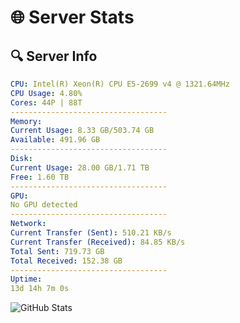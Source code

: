# 🌐 Server Stats
## 🔍 Server Info
```yaml
CPU: Intel(R) Xeon(R) CPU E5-2699 v4 @ 1321.64MHz
CPU Usage: 4.80%
Cores: 44P | 88T
-----------------------------------
Memory:
Current Usage: 8.33 GB/503.74 GB
Available: 491.96 GB
-----------------------------------
Disk:
Current Usage: 28.00 GB/1.71 TB
Free: 1.60 TB
-----------------------------------
GPU:
No GPU detected
-----------------------------------
Network:
Current Transfer (Sent): 510.21 KB/s
Current Transfer (Received): 84.85 KB/s
Total Sent: 719.73 GB
Total Received: 152.38 GB
-----------------------------------
Uptime:
13d 14h 7m 0s
```
![GitHub Stats](https://img.shields.io/badge/Updated-2025-05-03_07:15:48-blue)